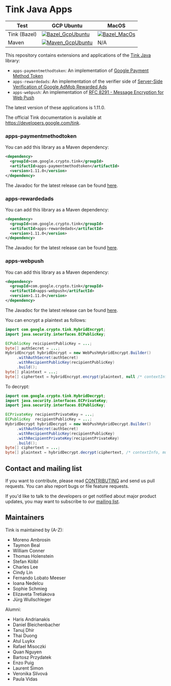 # Tink Java Apps

<!-- GCP Ubuntu --->

[tink_java_apps_bazel_badge_gcp_ubuntu]: https://storage.googleapis.com/tink-kokoro-build-badges/tink-java-apps-bazel-gcp-ubuntu.svg
[tink_java_apps_maven_badge_gcp_ubuntu]: https://storage.googleapis.com/tink-kokoro-build-badges/tink-java-apps-maven-gcp-ubuntu.svg

<!-- MacOS --->

[tink_java_apps_bazel_badge_macos]: https://storage.googleapis.com/tink-kokoro-build-badges/tink-java-apps-bazel-macos-external.svg

**Test**     | **GCP Ubuntu**                                                 | **MacOS**
------------ | -------------------------------------------------------------- | ---------
Tink (Bazel) | [![Bazel_GcpUbuntu][tink_java_apps_bazel_badge_gcp_ubuntu]](#) | [![Bazel_MacOs][tink_java_apps_bazel_badge_macos]](#)
Maven        | [![Maven_GcpUbuntu][tink_java_apps_maven_badge_gcp_ubuntu]](#) | N/A

This repository contains extensions and applications of the
[Tink Java](https://github.com/tink-crypto/tink-java) library:

*   `apps-paymentmethodtoken`: An implementation of
    [Google Payment Method Token](https://developers.google.com/pay/api/payment-data-cryptography)
*   `apps-rewardedads`: An implementation of the verifier side of
    [Server-Side Verification of Google AdMob Rewarded Ads](https://developers.google.com/admob/android/ssv)
*   `apps-webpush`: An implementation of
    [RFC 8291 - Message Encryption for Web Push](https://www.rfc-editor.org/rfc/rfc8291)

The latest version of these applications is 1.11.0.

The official Tink documentation is available at
https://developers.google.com/tink.

### apps-paymentmethodtoken

You can add this library as a Maven dependency:

```xml
<dependency>
  <groupId>com.google.crypto.tink</groupId>
  <artifactId>apps-paymentmethodtoken</artifactId>
  <version>1.11.0</version>
</dependency>
```

The Javadoc for the latest release can be found
[here](https://tink-crypto.github.io/tink-java-apps/javadoc/apps-paymentmethodtoken/1.11.0/).

### apps-rewardedads

You can add this library as a Maven dependency:

```xml
<dependency>
  <groupId>com.google.crypto.tink</groupId>
  <artifactId>apps-rewardedads</artifactId>
  <version>1.11.0</version>
</dependency>
```

The Javadoc for the latest release can be found
[here](https://tink-crypto.github.io/tink-java-apps/javadoc/apps-rewardedads/1.11.0/).

### apps-webpush

You can add this library as a Maven dependency:

```xml
<dependency>
  <groupId>com.google.crypto.tink</groupId>
  <artifactId>apps-webpush</artifactId>
  <version>1.11.0</version>
</dependency>
```

The Javadoc for the latest release can be found
[here](https://tink-crypto.github.io/tink-java-apps/javadoc/apps-webpush/1.11.0/).

You can encrypt a plaintext as follows:

```java
import com.google.crypto.tink.HybridEncrypt;
import java.security.interfaces.ECPublicKey;

ECPublicKey reicipientPublicKey = ...;
byte[] authSecret = ...;
HybridEncrypt hybridEncrypt = new WebPushHybridEncrypt.Builder()
     .withAuthSecret(authSecret)
     .withRecipientPublicKey(recipientPublicKey)
     .build();
byte[] plaintext = ...;
byte[] ciphertext = hybridEncrypt.encrypt(plaintext, null /* contextInfo, must be null */);
```

To decrypt:

```java
import com.google.crypto.tink.HybridDecrypt;
import java.security.interfaces.ECPrivateKey;
import java.security.interfaces.ECPublicKey;

ECPrivateKey recipientPrivateKey = ...;
ECPublicKey  recipientPublicKey = ...;
HybridDecrypt hybridDecrypt = new WebPushHybridDecrypt.Builder()
     .withAuthSecret(authSecret)
     .withRecipientPublicKey(recipientPublicKey)
     .withRecipientPrivateKey(recipientPrivateKey)
     .build();
byte[] ciphertext = ...;
byte[] plaintext = hybridDecrypt.decrypt(ciphertext, /* contextInfo, must be null */);
```

## Contact and mailing list

If you want to contribute, please read [CONTRIBUTING](docs/CONTRIBUTING.md) and
send us pull requests. You can also report bugs or file feature requests.

If you'd like to talk to the developers or get notified about major product
updates, you may want to subscribe to our
[mailing list](https://groups.google.com/forum/#!forum/tink-users).

## Maintainers

Tink is maintained by (A-Z):

-   Moreno Ambrosin
-   Taymon Beal
-   William Conner
-   Thomas Holenstein
-   Stefan Kölbl
-   Charles Lee
-   Cindy Lin
-   Fernando Lobato Meeser
-   Ioana Nedelcu
-   Sophie Schmieg
-   Elizaveta Tretiakova
-   Jürg Wullschleger

Alumni:

-   Haris Andrianakis
-   Daniel Bleichenbacher
-   Tanuj Dhir
-   Thai Duong
-   Atul Luykx
-   Rafael Misoczki
-   Quan Nguyen
-   Bartosz Przydatek
-   Enzo Puig
-   Laurent Simon
-   Veronika Slívová
-   Paula Vidas

